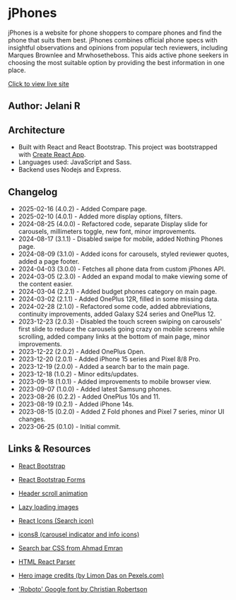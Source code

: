 # jPhones

jPhones is a website for phone shoppers to compare phones and find the phone that suits them best. jPhones combines official phone specs with insightful observations and opinions from popular tech reviewers, including Marques Brownlee and Mrwhosetheboss. This aids active phone seekers in choosing the most suitable option by providing the best information in one place.

[Click to view live site](https://jphones.netlify.app/)

## Author: Jelani R

## Architecture

- Built with React and React Bootstrap. This project was bootstrapped with [Create React App](https://github.com/facebook/create-react-app).
- Languages used: JavaScript and Sass.
- Backend uses Nodejs and Express.

## Changelog

- 2025-02-16 (4.0.2) - Added Compare page.
- 2025-02-10 (4.0.1) - Added more display options, filters.
- 2024-08-25 (4.0.0) - Refactored code, separate Display slide for carousels, millimeters toggle, new font, minor improvements.
- 2024-08-17 (3.1.1) - Disabled swipe for mobile, added Nothing Phones page.
- 2024-08-09 (3.1.0) - Added icons for carousels, styled reviewer quotes, added a page footer.
- 2024-04-03 (3.0.0) - Fetches all phone data from custom jPhones API.
- 2024-03-05 (2.3.0) - Added an expand modal to make viewing some of the content easier.
- 2024-03-04 (2.2.1) - Added budget phones category on main page.
- 2024-03-02 (2.1.1) - Added OnePlus 12R, filled in some missing data.
- 2024-02-28 (2.1.0) - Refactored some code, added abbreviations, continuity improvements, added Galaxy S24 series and OnePlus 12.
- 2023-12-23 (2.0.3) - Disabled the touch screen swiping on carousels' first slide to reduce the carousels going crazy on mobile screens while scrolling, added company links at the bottom of main page, minor improvements.
- 2023-12-22 (2.0.2) - Added OnePlus Open.
- 2023-12-20 (2.0.1) - Added iPhone 15 series and Pixel 8/8 Pro.
- 2023-12-19 (2.0.0) - Added a search bar to the main page.
- 2023-12-18 (1.0.2) - Minor edits/updates.
- 2023-09-18 (1.0.1) - Added improvements to mobile browser view.
- 2023-09-07 (1.0.0) - Added latest Samsung phones.
- 2023-08-26 (0.2.2) - Added OnePlus 10s and 11.
- 2023-08-19 (0.2.1) - Added iPhone 14s.
- 2023-08-15 (0.2.0) - Added Z Fold phones and Pixel 7 series, minor UI changes.
- 2023-06-25 (0.1.0) - Initial commit.

## Links & Resources

- [React Bootstrap](https://react-bootstrap.github.io/)

- [React Bootstrap Forms](https://react.dev/reference/react-dom/components/input)

- [Header scroll animation](https://css-tricks.com/books/greatest-css-tricks/scroll-animation/)

- [Lazy loading images](https://www.npmjs.com/package/react-lazy-load-image-component)

- [React Icons (Search icon)](https://react-icons.github.io/react-icons/)

- [icons8 (carousel indicator and info icons)](https://icons8.com)

- [Search bar CSS from Ahmad Emran](https://codepen.io/ahmadbassamemran/pen/rNjMXqg)

- [HTML React Parser](https://www.npmjs.com/package/html-react-parser)

- [Hero image credits (by Limon Das on Pexels.com)](https://www.pexels.com/photo/grey-scale-photo-of-person-holding-smartphone-1100447/)

- ['Roboto' Google font by Christian Robertson](https://fonts.google.com/specimen/Roboto?query=Christian+Robertson)
